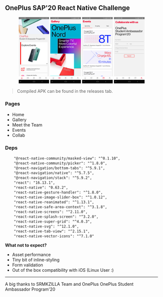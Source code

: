 ## OnePlus SAP'20 React Native Challenge

<div align="center">
<img src="./assets/screenshots/1.png" width="20%"/>
<img src="./assets/screenshots/2.png" width="20%"/>
<img src="./assets/screenshots/3.png" width="20%"/>
<img src="./assets/screenshots/4.png" width="20%"/>

</div>

> Compiled APK can be found in the releases tab.

### Pages

- Home
- Gallery
- Meet the Team
- Events
- Collab

### Deps

```
    "@react-native-community/masked-view": "^0.1.10",
    "@react-native-community/picker": "^1.8.0",
    "@react-navigation/bottom-tabs": "^5.9.1",
    "@react-navigation/native": "^5.7.5",
    "@react-navigation/stack": "^5.9.2",
    "react": "16.13.1",
    "react-native": "0.63.2",
    "react-native-gesture-handler": "^1.8.0",
    "react-native-image-slider-box": "^1.0.12",
    "react-native-reanimated": "^1.13.1",
    "react-native-safe-area-context": "^3.1.8",
    "react-native-screens": "^2.11.0",
    "react-native-splash-screen": "^3.2.0",
    "react-native-super-grid": "^4.0.3",
    "react-native-svg": "^12.1.0",
    "react-native-tab-view": "^2.15.1",
    "react-native-vector-icons": "^7.1.0"
```

**What not to expect?**

- Asset performance
- Tiny bit of inline-styling
- Form validation
- Out of the box compatibility with iOS (Linux User :)

---

A big thanks to SRMKZILLA Team and OnePlus OnePlus Student Ambassador Program'20
